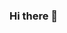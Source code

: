 ### Hi there 👋

<!--
**rezaamiirii/rezaamiirii** is a ✨ _special_ ✨ repository because its `README.md` (this file) appears on your GitHub profile.

Here are some ideas to get you started:

- 🔭 I’m currently working on SchoolWebsiteProject
- 🌱 I’m currently learning Asp.Net Core 
- 👯 I’m looking to collaborate on ...
- 🤔 I’m looking for help with ...
- 💬 Ask me about ...
- 📫 How to reach me: 
Instagram : @_rezaamiirii
- 😄 Pronouns: ...
- ⚡ Fun fact: ...
-->
